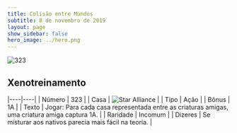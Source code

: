 ```yaml
---
title: Colisão entre Mundos
subtitle: 8 de novembro de 2019
layout: page
show_sidebar: false
hero_image: ../hero.png
---
```


![323](https://cdn.keyforgegame.com/media/card_front/pt/452_323_3R4JMH52544P_pt.png)

## Xenotreinamento

|----|----|
| Número | 323 |
| Casa | ![Star Alliance](https://archonarcana.com/images/thumb/7/7d/Star_Alliance.png/22px-Star_Alliance.png "Aliança Estelar") |
| Tipo | Ação |
| Bônus | 1A |
| Texto | Jogar: Para cada casa representada entre as criaturas amigas, uma criatura amiga captura 1A. |
| Raridade | Incomum |
| Dizeres | Se misturar aos nativos parecia  mais fácil na teoria. |

